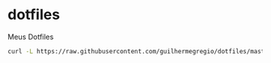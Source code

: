 # dotfiles
Meus Dotfiles

```sh
curl -L https://raw.githubusercontent.com/guilhermegregio/dotfiles/master/install.sh | bash
```